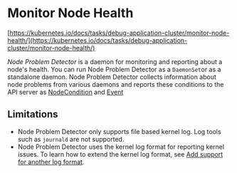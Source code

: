 # Monitor Node Health

[https://kubernetes.io/docs/tasks/debug-application-cluster/monitor-node-health/](https://kubernetes.io/docs/tasks/debug-application-cluster/monitor-node-health/)

*Node Problem Detector* is a daemon for monitoring and reporting about a node's health. You can run Node Problem Detector as a `DaemonSet`or as a standalone daemon. Node Problem Detector collects information about node problems from various daemons and reports these conditions to the API server as [NodeCondition](https://kubernetes.io/docs/concepts/architecture/nodes/#condition) and [Event](https://kubernetes.io/docs/reference/generated/kubernetes-api/v1.23/#event-v1-core)

## **Limitations[](https://kubernetes.io/docs/tasks/debug-application-cluster/monitor-node-health/#limitations)**

- Node Problem Detector only supports file based kernel log. Log tools such as `journald` are not supported.
- Node Problem Detector uses the kernel log format for reporting kernel issues. To learn how to extend the kernel log format, see [Add support for another log format](https://kubernetes.io/docs/tasks/debug-application-cluster/monitor-node-health/#support-other-log-format).